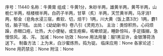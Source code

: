 序号：11440
名称：牛黄膏
组成：牛黄1分，朱砂半两，雄黄半两，黄芩半两，山栀仁半两，栝楼根半两，白药子半两，甘草（炙）半两，天竺黄半两，马牙消1两，郁金（皂角水浸三宿，煮软、切，焙干）1两，川大黄（饭上蒸3次）1两，麝1钱，脑子1钱。
出处：《幼幼新书》卷八引《灵苑方》。
主治：类惊积热，心闷烦躁，赤眼口疮，壮热，大小便秘，或生疮癣，咳嗽顽涎，睡卧惊叫，手足搐搦，急慢惊风，渴、泻。
加减：None
功效：None
用法用量：服1黑豆许，金银薄荷汤送下。
制备方法：上为末，白沙蜜炼热，捣为锭。
临床应用：None
各家论述：None
用药禁忌：None
附注：None
